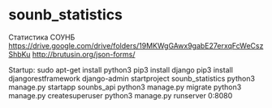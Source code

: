 # sounb_statistics
Статистика СОУНБ
https://drive.google.com/drive/folders/19MKWgGAwx9gabE27erxqFcWeCszShbKu
http://brutusin.org/json-forms/ 



Startup:
sudo apt-get install python3
pip3 install django
pip3 install djangorestframework
django-admin startproject sounb_statistics
python3 manage.py startapp sounbs_api
python3 manage.py migrate
python3 manage.py createsuperuser
python3 manage.py runserver 0:8080
